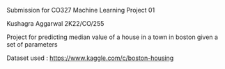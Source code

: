 Submission for CO327 Machine Learning Project 01 

Kushagra Aggarwal 2K22/CO/255

Project for predicting median value of a house in a town in boston given a set of parameters

Dataset used : https://www.kaggle.com/c/boston-housing
